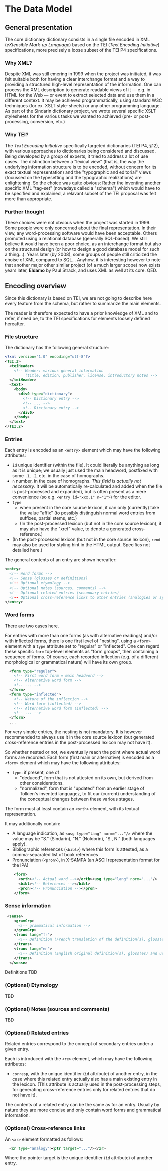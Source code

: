 # The Data Model

## General presentation

The core dictionary dictionary consists in a single file encoded in XML (_eXtensible Mark-up Language_) based on the
TEI (_Text Encoding Initiative_) specifications, more precisely a loose subset of the TEI P4 specifications.

### Why XML?

Despite XML was still emering in 1999 when the project was initiated, it was felt suitable both for having a clear
interchange format and a way to providing a structured high-level representation of the information. One can process
the XML description to generate readable views of it — e.g. in HTML for the Web — or event to extract selected data
and use them in a different context. It may be achieved programmatically, using standard W3C techniques (for ex.
XSLT style-sheets) or any other programming language. As part of the Sindarin dictionary project, we wrote several 
specific XSLT stylesheets for the various tasks we wanted to achieved (pre- or post-processing, conversion, etc.)

### Why TEI?

The _Text Encoding Initiative_ specifically targeted dictionaries (TEI P4, §12), with various approaches to dictionaries
being considered and discussed. Being developed by a group of experts, it tried to address a lot of use cases. The
distinction between a "lexical view" (that is, the way the underlying information structure is to be encoded, without
concern for its exact textual representation) and the "typographic and editorial" views (focussed on the typesetting and
the typographic realizations) are enlightening. So the choice was quite obvious: Rather the inventing another specific XML
"tag-set" (nowadays called a "schema") which would have to be specified and explained, a relavant subset of the TEI proposal
was felt more than appropriate.

### Further thought

These choices were not obvious when the project was started in 1999. Some people were only concerned about the final representation.
In their view, any word-processing software would have been acceptable. Others promoted using a relational database (generally
SQL-based). We still believe it would have been a poor choice, as an interchange format but also on the structural design (or
how to design a good database model for such a thing...). Years later (by 2008), some groups of people still criticized the choise of
XML compared to SQL... Anyhow, it is interesting however to note that another major other similar project (of a much larger scope)
now exists years later, **Eldamo** by Paul Strack, and uses XML as well at its core. QED.

## Encoding overview

Since this dictionary is based on TEI, we are not going to describe here every feature from the schema, but rather to summarize the
main elements.

The reader is therefore expected to have a prior knowledge of XML and to refer, if need be, to the TEI specifications for elements
loosely defined hereafter.

### File structure

The dictionary has the following general structure:

```xml
<?xml version="1.0" encoding="utf-8"?>
<TEI.2>
  <teiHeader>
    <!-- Header: various general information
         (title, edition, publisher, license, introductory notes -->
  </teiHeader>
  <text>
    <body>
      <div0 type="dictionary">
        <!-- Dictionary entry -->
        <!-- ... -->
        <!-- Dictionary entry -->
      </div0>
    </body>
  </text>
</TEI.2>
```

### Entries

Each entry is encoded as an `<entry>` element which may have the following attributes:
- `id` unique identifier (within the file). It could literally be anything as long as it is unique;
  we usually just used the main headword, postfixed with some `.1`, `.2`, etc. in the case of
  homographs.
- `n` number, in the case of homographs. _This field is actually not necessary_. It will be
  automatically re-calculated and added when the file is post-processed and expanded), but 
  is often present as a mere convenience (so e.g. `<entry id="xxx.1" n="1">`) for the editor.
- `type`
  - when present in the core source lexicon, it can only (currently) take the value "affix"
    (to possibly distinguish normal word entries from suffixes, partial stems, etc.)
  - (In the post-processed lexicon (but not in the core source lexicon), it may also have
    the "xref" value, to denote a generated cross-reference.)
- (In the post-processed lexicon (but not in the core source lexicon), `rend` may also be
  used for styling hint in the HTML output. Specifics not detailed here.)
  
The general contents of an entry are shown hereafter:

```xml
<entry>
  <!-- Word forms -->
  <!-- Sense (glosses or definitions)
  <!-- Optional etymology -->
  <!-- Optional notes (sources, comments) -->
  <!-- Optional related entries (secondary entries)
  <!-- Optional cross-reference links to other entries (analogies or synonyms, etc.) -->
</entry>
```

### Word forms

There are two cases here. 

For entries with more than one forms (as with alternative readings) and/or with inflected 
forms, there is one first level of "nesting", using a `<form>` element
with a `type` attribute set to "regular" or "inflected". One can regard these specific
`form` top-level elements as "form groups", then containing a sequence of forms. Of course,
each recorded inflection (e.g. of a different morphological or grammatical nature) will
have its own group.

```xml
  <form type="regular">
    <!-- First word form = main headword -->
    <!-- Alternative word form -->
    <!-- ... -->   
  </form>
  <form type="inflected">
    <!-- Nature of the inflection -->
    <!-- Word form (inflected) -->
    <!-- Alternative word form (inflected) -->
    <!-- ... -->   
  </form>
  ...
```

For very simple entries, the nesting is not mandatory. It is however recommended
to always use it in the core source lexicon (but generated cross-reference entries
in the post-processed lexicon may not have it).

So whether nested or not, we eventually reach the point where actual word forms are
recorded. Each form (first main or alternative) is encoded as a `<form>` element which may
have the following attributes:
- `type`: if present, one of
  - "deduced", form that is not attested on its own, but derived from other considerations.
  - "normalized", form that is "updated" from an earlier stage of Tolkien's invented
    languagez, to fit our (current) understanding of the conceptual changes between these
    various stages.

The form must at least contain an `<orth>` element, with its textual representation.

It may additionally contain:
- A language indication, as `<usg type="lang" norm="..."/>` where the value may be
  "S." (Sindarin), "N." (Noldorin), "S., N." (both languages apply).
- Bibliographic references (`<bibl>`) where this form is attested, as a comma-separated
  list of book references 
- Pronunciation (`<pron>`), in X-SAMPA (an ASCII representation format for the IPA)

```xml
    <form>
      <orth><!-- Actual word --></orth><usg type="lang" norm="..."/>
      <bibl><!-- References --></bibl>
      <pron><!-- Pronunciation --></pron>
    </form>
```

### Sense information

```xml
 <sense>
    <gramGrp>
      <!-- grammatical information -->
    </gramGrp>
    <trans lang="fr">
      <!-- Definition (French translation of the definition(s), gloss(es) and usage hint(s)) -->
    </trans>
    <trans lang="en">
      <!-- Definition (English original definition(s), gloss(es) and usage hints(s)) -->
    </trans>
  </sense>
```

Definitions TBD

### (Optional) Etymology

TBD

### (Optional) Notes (sources and comments)

TBD

### (Optional) Related entries

Related entries correspond to the concept of secondary entries under a given entry.

Each is introduced with the `<re>` element, which may have the following attributes:
- `corresp`, with the unique identifier (`id` attribute) of another entry, in the case where this
  related entry actually also has a main existing entry in the lexicon. (This attribute is
  actually used in the post-processing steps, for generating cross-reference entries
  only for related entries that do not have it).
  
The contents of a related entry can be the same as for an entry. Usually by nature they
are more concise and only contain word forms and grammatical information.

### (Optional) Cross-reference links

An `<xr>` element formatted as follows:

```xml
  <xr type="analogy"><ptr target="..."/></xr>
```
Where the pointer target is the unique identifier (`id` attribute) of another entry.
